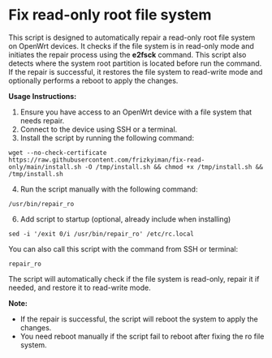 # Fix read-only root file system
This script is designed to automatically repair a read-only root file system on OpenWrt devices. It checks if the file system is in read-only mode and initiates the repair process using the **e2fsck** command. 
This script also detects where the system root partition is located before run the command. 
If the repair is successful, it restores the file system to read-write mode and optionally performs a reboot to apply the changes.

**Usage Instructions:**
1. Ensure you have access to an OpenWrt device with a file system that needs repair.
2. Connect to the device using SSH or a terminal.
3. Install the script by running the following command:
  ```
  wget --no-check-certificate https://raw.githubusercontent.com/frizkyiman/fix-read-only/main/install.sh -O /tmp/install.sh && chmod +x /tmp/install.sh && /tmp/install.sh
  ```

4. Run the script manually with the following command:
  ```
  /usr/bin/repair_ro
  ```
6. Add script to startup (optional, already include when installing)
  ```
  sed -i '/exit 0/i /usr/bin/repair_ro' /etc/rc.local
  ```
You can also call this script with the command from SSH or terminal:
```
repair_ro
```

  The script will automatically check if the file system is read-only, repair it if needed, and restore it to read-write mode.
  
  **Note:** 
* If the repair is successful, the script will reboot the system to apply the changes.
* You need reboot manually if the script fail to reboot after fixing the ro file system.

